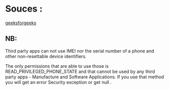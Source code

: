 # Souces :
[geeksforgeeks](https://www.geeksforgeeks.org/how-to-obtain-the-connection-information-programmatically-in-android/)

## NB: 
Third party apps can not use IMEI nor the serial number of a phone and other non-resettable device identifiers.

The only permissions that are able to use those is READ_PRIVILEGED_PHONE_STATE and that cannot be used by any third party apps - Manufacture and Software Applications. If you use that method you will get an error Security exception or get null .
